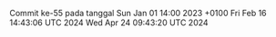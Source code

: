 Commit ke-55 pada tanggal Sun Jan 01 14:00 2023 +0100
Fri Feb 16 14:43:06 UTC 2024
Wed Apr 24 09:43:20 UTC 2024
